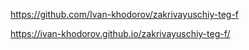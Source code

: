 https://github.com/Ivan-khodorov/zakrivayuschiy-teg-f

https://ivan-khodorov.github.io/zakrivayuschiy-teg-f/
